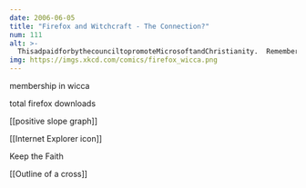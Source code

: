 ```yaml
---
date: 2006-06-05
title: "Firefox and Witchcraft - The Connection?"
num: 111
alt: >-
  ThisadpaidforbythecounciltopromoteMicrosoftandChristianity.  Remember, The Bible is Closed Source.
img: https://imgs.xkcd.com/comics/firefox_wicca.png
---
```

membership in wicca

total firefox downloads

[[positive slope graph]]

[[Internet Explorer icon]]

Keep the Faith

[[Outline of a cross]]